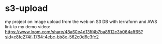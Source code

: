 # s3-upload
my project on image upload from the web on S3 DB with terraform and AWS <br />
link to my demo video: <br />
https://www.loom.com/share/48a60e4d13ff4b7ba8512c3b064aff65?sid=c8fc274f-1764-4ebc-bb8e-562c0d6e3fc2
